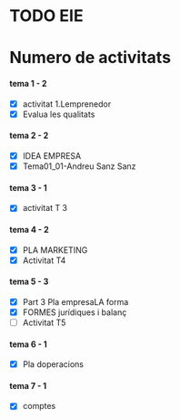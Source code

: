 # TODO EIE 
# Numero de activitats
#### tema 1 - 2
- [x] activitat 1.Lemprenedor
- [x] Evalua les qualitats
#### tema 2 - 2
- [x] IDEA EMPRESA
- [x] Tema01_01-Andreu Sanz Sanz
#### tema 3 - 1
- [x] activitat T 3
#### tema 4 - 2
- [x] PLA MARKETING
- [x] Activitat T4
#### tema 5 - 3
- [x] Part 3 Pla empresaLA forma
- [x] FORMES jurídiques i balanç
- [ ] Activitat T5
#### tema 6 - 1
- [x] Pla doperacions
#### tema 7 - 1
- [x] comptes